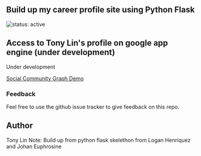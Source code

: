 ## Build up my career profile site using Python Flask 

![status: active](https://img.shields.io/badge/status-active-green.svg)

## Access to Tony Lin's profile on google app engine (under development)
Under development

[Social Community Graph Demo](https://taipeilin1000.appspot.com/social_community_graph/vis_network)

### Feedback
Feel free to use the github issue tracker to give feedback on this repo.

## Author
Tony Lin
Note: Build up from python flask skelethon from Logan Henriquez and Johan Euphrosine
